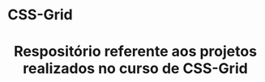 # CSS-Grid
<h1 align="center">Respositório referente aos projetos realizados no curso de CSS-Grid</h1>
